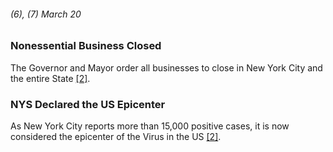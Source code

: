 ###### (6), (7) March 20

### Nonessential Business Closed 

The Governor and Mayor order all businesses to close in New York City and the entire State [[2]](https://abcnews.go.com/US/News/timeline-100-days-york-gov-andrew-cuomos-covid/story?id=71292880).


### NYS Declared the US Epicenter

As New York City reports more than 15,000 positive cases, it is now considered the epicenter of the Virus in the US [[2]](https://abcnews.go.com/US/News/timeline-100-days-york-gov-andrew-cuomos-covid/story?id=71292880).
